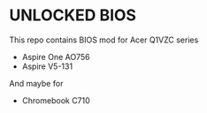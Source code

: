 # UNLOCKED BIOS
This repo contains BIOS mod for Acer Q1VZC series
- Aspire One AO756
- Aspire V5-131

And maybe for
- Chromebook C710
